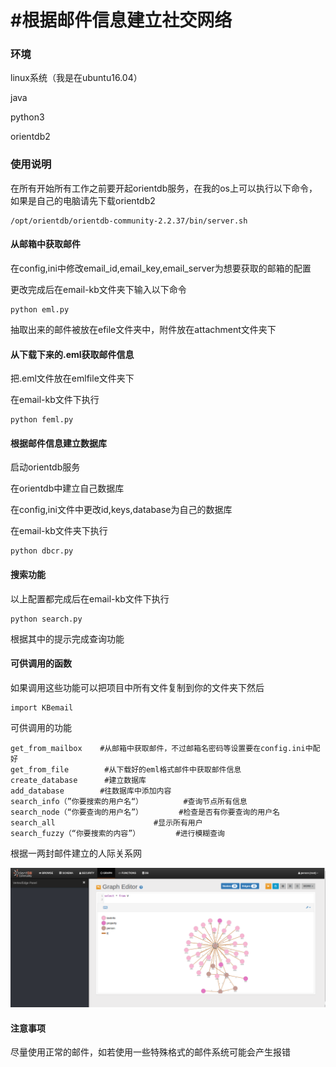 # #根据邮件信息建立社交网络



### 环境

linux系统（我是在ubuntu16.04）

java

python3

orientdb2



### 使用说明

在所有开始所有工作之前要开起orientdb服务，在我的os上可以执行以下命令，如果是自己的电脑请先下载orientdb2

```
/opt/orientdb/orientdb-community-2.2.37/bin/server.sh
```



#### 从邮箱中获取邮件

在config,ini中修改email_id,email_key,email_server为想要获取的邮箱的配置

更改完成后在email-kb文件夹下输入以下命令

```
python eml.py
```

抽取出来的邮件被放在efile文件夹中，附件放在attachment文件夹下

#### 从下载下来的.eml获取邮件信息

把.eml文件放在emlfile文件夹下

在email-kb文件下执行

```
python feml.py
```

#### 根据邮件信息建立数据库

启动orientdb服务

在orientdb中建立自己数据库

在config,ini文件中更改id,keys,database为自己的数据库

在email-kb文件夹下执行

```
python dbcr.py
```

#### 搜索功能

以上配置都完成后在email-kb文件下执行

```
python search.py
```

根据其中的提示完成查询功能

#### 可供调用的函数

如果调用这些功能可以把项目中所有文件复制到你的文件夹下然后

```
import KBemail
```

可供调用的功能

```
get_from_mailbox    #从邮箱中获取邮件，不过邮箱名密码等设置要在config.ini中配好
get_from_file        #从下载好的eml格式邮件中获取邮件信息
create_database      #建立数据库
add_database        #往数据库中添加内容
search_info（”你要搜索的用户名“）         #查询节点所有信息
search_node（“你要查询的用户名”）        #检查是否有你要查询的用户名
search_all                      #显示所有用户
search_fuzzy（“你要搜索的内容”）        #进行模糊查询
```

根据一两封邮件建立的人际关系网

![](人际关系网.png)

#### 注意事项

尽量使用正常的邮件，如若使用一些特殊格式的邮件系统可能会产生报错